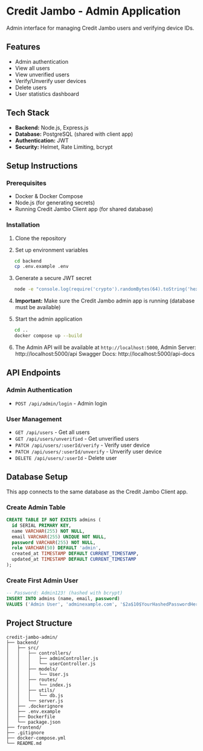 # Credit Jambo - Admin Application

Admin interface for managing Credit Jambo users and verifying device IDs.

## Features

- Admin authentication
- View all users
- View unverified users
- Verify/Unverify user devices
- Delete users
- User statistics dashboard

## Tech Stack

- **Backend:** Node.js, Express.js
- **Database:** PostgreSQL (shared with client app)
- **Authentication:** JWT
- **Security:** Helmet, Rate Limiting, bcrypt

## Setup Instructions

### Prerequisites

- Docker & Docker Compose
- Node.js (for generating secrets)
- Running Credit Jambo Client app (for shared database)

### Installation

1. Clone the repository

2. Set up environment variables

```bash
   cd backend
   cp .env.example .env
```

3. Generate a secure JWT secret

```bash
   node -e "console.log(require('crypto').randomBytes(64).toString('hex'))"
```

4. **Important:** Make sure the Credit Jambo admin app is running (database must be available)

5. Start the admin application

```bash
   cd ..
   docker compose up --build
```

6. The Admin API will be available at `http://localhost:5000`,
   Admin Server: http://localhost:5000/api
   Swagger Docs: http://localhost:5000/api-docs

## API Endpoints

### Admin Authentication

- `POST /api/admin/login` - Admin login

### User Management

- `GET /api/users` - Get all users
- `GET /api/users/unverified` - Get unverified users
- `PATCH /api/users/:userId/verify` - Verify user device
- `PATCH /api/users/:userId/unverify` - Unverify user device
- `DELETE /api/users/:userId` - Delete user

## Database Setup

This app connects to the same database as the Credit Jambo Client app.

### Create Admin Table

```sql
CREATE TABLE IF NOT EXISTS admins (
  id SERIAL PRIMARY KEY,
  name VARCHAR(255) NOT NULL,
  email VARCHAR(255) UNIQUE NOT NULL,
  password VARCHAR(255) NOT NULL,
  role VARCHAR(50) DEFAULT 'admin',
  created_at TIMESTAMP DEFAULT CURRENT_TIMESTAMP,
  updated_at TIMESTAMP DEFAULT CURRENT_TIMESTAMP
);
```

### Create First Admin User

```sql
-- Password: Admin123! (hashed with bcrypt)
INSERT INTO admins (name, email, password)
VALUES ('Admin User', 'adminexample.com', '$2a$10$YourHashedPasswordHere');
```

## Project Structure

```
credit-jambo-admin/
├── backend/
│   ├── src/
│   │   ├── controllers/
│   │   │   ├── adminController.js
│   │   │   └── userController.js
│   │   ├── models/
│   │   │   └── User.js
│   │   ├── routes/
│   │   │   └── index.js
│   │   ├── utils/
│   │   │   └── db.js
│   │   └── server.js
│   ├── .dockerignore
│   ├── .env.example
│   ├── Dockerfile
│   └── package.json
├── frontend/
├── .gitignore
├── docker-compose.yml
└── README.md
```
